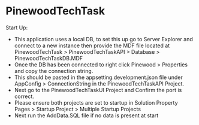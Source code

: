 # PinewoodTechTask
Start Up:
* This application uses a local DB, to set this up go to Server Explorer and connect to a new instance then provide the MDF file located at PinewoodTechTask > PinewoodTechTaskAPI > Database > PinewoodTechTaskDB.MDF
* Once the DB has been connected to right click Pinewood > Properties and copy the connection string.
* This should be pasted in the appsetting.development.json file under AppConfig > ConnectionString in the PinewoodTechTaskAPI Project.
* Next go to the PinewoodTechTaskUI Project and Confirm the port is correct.
* Please ensure both projects are set to startup in Solution Property Pages > Startup Project >  Multiple Startup Projects
* Next run the AddData.SQL file if no data is present at start
